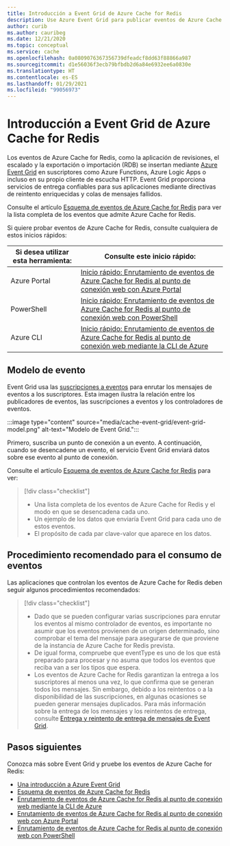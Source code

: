 ```yaml
---
title: Introducción a Event Grid de Azure Cache for Redis
description: Use Azure Event Grid para publicar eventos de Azure Cache for Redis.
author: curib
ms.author: cauribeg
ms.date: 12/21/2020
ms.topic: conceptual
ms.service: cache
ms.openlocfilehash: 0a0809076367356739dfeadcf8dd63f88866a987
ms.sourcegitcommit: d1e56036f3ecb79bfbdb2d6a84e6932ee6a0830e
ms.translationtype: HT
ms.contentlocale: es-ES
ms.lasthandoff: 01/29/2021
ms.locfileid: "99056973"
---
```

# <a name="azure-cache-for-redis-event-grid-overview"></a>Introducción a Event Grid de Azure Cache for Redis 

Los eventos de Azure Cache for Redis, como la aplicación de revisiones, el escalado y la exportación o importación (RDB) se insertan mediante [Azure Event Grid](https://azure.microsoft.com/services/event-grid/) en suscriptores como Azure Functions, Azure Logic Apps o incluso en su propio cliente de escucha HTTP. Event Grid proporciona servicios de entrega confiables para sus aplicaciones mediante directivas de reintento enriquecidas y colas de mensajes fallidos.

Consulte el artículo [Esquema de eventos de Azure Cache for Redis](../event-grid/event-schema-azure-cache.md) para ver la lista completa de los eventos que admite Azure Cache for Redis.

Si quiere probar eventos de Azure Cache for Redis, consulte cualquiera de estos inicios rápidos:

|Si desea utilizar esta herramienta:    |Consulte este inicio rápido: |
|--|-|
|Azure Portal    |[Inicio rápido: Enrutamiento de eventos de Azure Cache for Redis al punto de conexión web con Azure Portal](cache-event-grid-quickstart-portal.md)|
|PowerShell    |[Inicio rápido: Enrutamiento de eventos de Azure Cache for Redis al punto de conexión web con PowerShell](cache-event-grid-quickstart-powershell.md)|
|Azure CLI    |[Inicio rápido: Enrutamiento de eventos de Azure Cache for Redis al punto de conexión web mediante la CLI de Azure](cache-event-grid-quickstart-cli.md)|

## <a name="the-event-model"></a>Modelo de evento

Event Grid usa las [suscripciones a eventos](../event-grid/concepts.md#event-subscriptions) para enrutar los mensajes de eventos a los suscriptores. Esta imagen ilustra la relación entre los publicadores de eventos, las suscripciones a eventos y los controladores de eventos.

:::image type="content" source="media/cache-event-grid/event-grid-model.png" alt-text="Modelo de Event Grid.":::

Primero, suscriba un punto de conexión a un evento. A continuación, cuando se desencadene un evento, el servicio Event Grid enviará datos sobre ese evento al punto de conexión.

Consulte el artículo [Esquema de eventos de Azure Cache for Redis](../event-grid/event-schema-azure-cache.md) para ver:

> [!div class="checklist"]
> * Una lista completa de los eventos de Azure Cache for Redis y el modo en que se desencadena cada uno.
> * Un ejemplo de los datos que enviaría Event Grid para cada uno de estos eventos.
> * El propósito de cada par clave-valor que aparece en los datos.


## <a name="best-practices-for-consuming-events"></a>Procedimiento recomendado para el consumo de eventos

Las aplicaciones que controlan los eventos de Azure Cache for Redis deben seguir algunos procedimientos recomendados:
> [!div class="checklist"]
> * Dado que se pueden configurar varias suscripciones para enrutar los eventos al mismo controlador de eventos, es importante no asumir que los eventos provienen de un origen determinado, sino comprobar el tema del mensaje para asegurarse de que proviene de la instancia de Azure Cache for Redis prevista.
> * De igual forma, compruebe que eventType es uno de los que está preparado para procesar y no asuma que todos los eventos que reciba van a ser los tipos que espera.
> * Los eventos de Azure Cache for Redis garantizan la entrega a los suscriptores al menos una vez, lo que confirma que se generan todos los mensajes. Sin embargo, debido a los reintentos o a la disponibilidad de las suscripciones, en algunas ocasiones se pueden generar mensajes duplicados. Para más información sobre la entrega de los mensajes y los reintentos de entrega, consulte [Entrega y reintento de entrega de mensajes de Event Grid](../event-grid/delivery-and-retry.md).


## <a name="next-steps"></a>Pasos siguientes

Conozca más sobre Event Grid y pruebe los eventos de Azure Cache for Redis:

- [Una introducción a Azure Event Grid](../event-grid/overview.md)
- [Esquema de eventos de Azure Cache for Redis](../event-grid/event-schema-azure-cache.md)
- [Enrutamiento de eventos de Azure Cache for Redis al punto de conexión web mediante la CLI de Azure](cache-event-grid-quickstart-cli.md)
- [Enrutamiento de eventos de Azure Cache for Redis al punto de conexión web con Azure Portal](cache-event-grid-quickstart-portal.md)
- [Enrutamiento de eventos de Azure Cache for Redis al punto de conexión web con PowerShell](cache-event-grid-quickstart-powershell.md)
